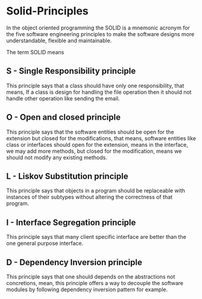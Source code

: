 # Solid-Principles

In the object oriented programming the SOLID is a mnemonic acronym for the five software engineering principles to make the software designs more understandable, flexible and maintainable.

The term SOLID means

## S - Single Responsibility principle
This principle says that a class should have only one responsibility, that means, If a class is design for handling the file operation then it should not handle other operation like sending the email.

## O - Open and closed principle
This principle says that the software entities should be open for the extension but closed for the modifications, that means, software entities like class or interfaces should open for the extension, means in the interface, we may add more methods, but closed for the modification, means we should not modify any existing methods.

## L - Liskov Substitution principle
This principle says that objects in a program should be replaceable with instances of their subtypes without altering the correctness of that program.

## I - Interface Segregation principle
This principle says that many client specific interface are better than the one general purpose interface.

## D - Dependency Inversion principle
This principle says that one should depends on the abstractions not concretions, mean, this principle offers a way to decouple the software modules by following dependency inversion pattern for example.
